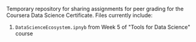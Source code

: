 Temporary repository for sharing assignments for peer grading for the Coursera Data Science Certificate. Files currently include:

1. `DataScienceEcosystem.ipnyb` from Week 5 of "Tools for Data Science" course
